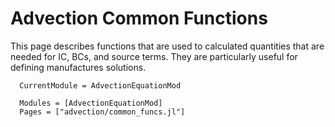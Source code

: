 # Advection Common Functions

This page describes functions that are used to calculated quantities that
are needed for IC, BCs, and source terms.
They are particularly useful for defining manufactures solutions.

```@meta
  CurrentModule = AdvectionEquationMod
```

```@autodocs
  Modules = [AdvectionEquationMod]
  Pages = ["advection/common_funcs.jl"]
```
